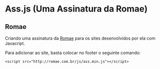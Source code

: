 Ass.js (Uma Assinatura da Romae)
======

## Romae

Criando uma assinatura da [Romae](http://www.romae.com.br) para os sites desenvolvidos por ela com Javacript.

Para adicionar ao site, basta colocar no footer o seguinte comando:

```
<script src="http://romae.com.br/js/ass.min.js"></script>
```
